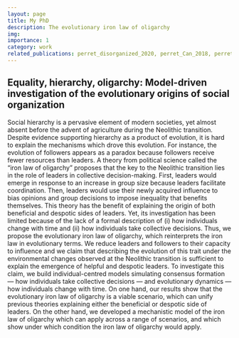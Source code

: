 ```yaml
---
layout: page
title: My PhD
description: The evolutionary iron law of oligarchy
img: 
importance: 1
category: work
related_publications: perret_disorganized_2020, perret_Can_2018, perret_Being_2019
---
```


## Equality, hierarchy, oligarchy: Model-driven investigation of the evolutionary origins of social organization  

Social hierarchy is a pervasive element of modern societies, yet almost absent before the advent of agriculture during the Neolithic transition. Despite evidence supporting hierarchy as a product of evolution, it is hard to explain the mechanisms which drove this evolution. For instance, the evolution of followers appears as a paradox because followers receive fewer resources than leaders. A theory from political science called the “iron law of oligarchy” proposes that the key to the Neolithic transition lies in the role of leaders in collective decision-making. First, leaders would emerge in response to an increase in group size because leaders facilitate coordination. Then, leaders would use their newly acquired influence to bias opinions and group decisions to impose inequality that benefits themselves. This theory has the benefit of explaining the origin of both beneficial and despotic sides of leaders. Yet, its investigation has been limited because of the lack of a formal description of (i) how individuals change with time and (ii) how individuals take collective decisions. Thus, we propose the evolutionary iron law of oligarchy, which reinterprets the iron law in evolutionary terms. We reduce leaders and followers to their capacity to influence and we claim that describing the evolution of this trait under the environmental changes observed at the Neolithic transition is sufficient to explain the emergence of helpful and despotic leaders. To investigate this claim, we build individual-centred models simulating consensus formation — how individuals take collective decisions — and evolutionary dynamics — how individuals change with time. On one hand, our results show that the evolutionary iron law of oligarchy is a viable scenario, which can unify previous theories explaining either the beneficial or despotic side of leaders. On the other hand, we developed a mechanistic model of the iron law of oligarchy which can apply across a range of scenarios, and which show under which condition the iron law of oligarchy would apply.
